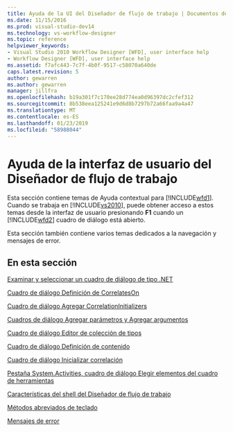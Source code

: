 ```yaml
---
title: Ayuda de la UI del Diseñador de flujo de trabajo | Documentos de Microsoft
ms.date: 11/15/2016
ms.prod: visual-studio-dev14
ms.technology: vs-workflow-designer
ms.topic: reference
helpviewer_keywords:
- Visual Studio 2010 Workflow Designer [WFD], user interface help
- Workflow Designer [WFD], user interface help
ms.assetid: f7afc443-7c7f-4b0f-9517-c58070a640de
caps.latest.revision: 5
author: gewarren
ms.author: gewarren
manager: jillfra
ms.openlocfilehash: b19a301f7c170ee28d774ea0d96397dc2cfef312
ms.sourcegitcommit: 8b538eea125241e9d6d8b7297b72a66faa9a4a47
ms.translationtype: MT
ms.contentlocale: es-ES
ms.lasthandoff: 01/23/2019
ms.locfileid: "58988044"
---
```

# <a name="workflow-designer-ui-help"></a>Ayuda de la interfaz de usuario del Diseñador de flujo de trabajo
Esta sección contiene temas de Ayuda contextual para [!INCLUDE[wfd1](../includes/wfd1-md.md)]. Cuando se trabaja en [!INCLUDE[vs2010](../includes/vs2010-md.md)], puede obtener acceso a estos temas desde la interfaz de usuario presionando **F1** cuando un [!INCLUDE[wfd2](../includes/wfd2-md.md)] cuadro de diálogo está abierto.  
  
 Esta sección también contiene varios temas dedicados a la navegación y mensajes de error.  
  
## <a name="in-this-section"></a>En esta sección  
 [Examinar y seleccionar un cuadro de diálogo de tipo .NET](../workflow-designer/browse-and-select-a-dotnet-type-dialog-box.md)  
  
 [Cuadro de diálogo Definición de CorrelatesOn](../workflow-designer/correlateson-definition-dialog-box.md)  
  
 [Cuadro de diálogo Agregar CorrelationInitializers](../workflow-designer/add-correlationinitializers-dialog-box.md)  
  
 [Cuadros de diálogo Agregar parámetros y Agregar argumentos](../workflow-designer/add-parameters-and-add-arguments-dialog-boxes.md)  
  
 [Cuadro de diálogo Editor de colección de tipos](../workflow-designer/type-collection-editor-dialog-box.md)  
  
 [Cuadro de diálogo Definición de contenido](../workflow-designer/content-definition-dialog-box.md)  
  
 [Cuadro de diálogo Inicializar correlación](../workflow-designer/initialize-correlation-dialog-box.md)  
  
 [Pestaña System.Activities, cuadro de diálogo Elegir elementos del cuadro de herramientas](../workflow-designer/system-activities-tab-choose-toolbox-items-dialog-box.md)  
  
 [Características del shell del Diseñador de flujo de trabajo](../workflow-designer/workflow-designer-shell-features.md)  
  
 [Métodos abreviados de teclado](../workflow-designer/keyboard-shortcuts-in-the-workflow-designer.md)  
  
 [Mensajes de error](../workflow-designer/error-messages-in-workflow-designer.md)